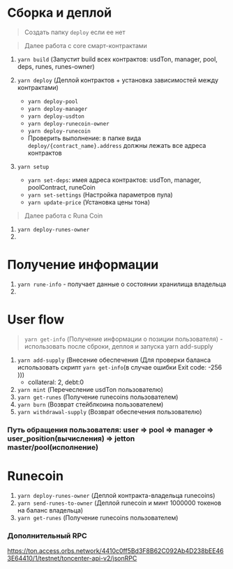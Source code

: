 # Сборка и деплой

> Создать папку `deploy` если ее нет

> Далее работа с core смарт-контрактами 

1. `yarn build` (Запустит build всех контрактов: usdTon, manager, pool, deps, runes, runes-owner)

2. `yarn deploy` (Деплой контрактов + установка зависимостей между контрактами)
    - `yarn deploy-pool`
    - `yarn deploy-manager`
    - `yarn deploy-usdton`
    - `yarn deploy-runecoin-owner`
    - `yarn deploy-runecoin`
    - Проверить выполнение: в папке вида `deploy/{contract_name}.address` должны лежать все адреса контрактов

3. `yarn setup`
    - `yarn set-deps`: имея адреса контрактов: usdTon, manager, poolContract, runeCoin
    - `yarn set-settings` (Настройка параметров пула)
    - `yarn update-price` (Установка цены тона)

> Далее работа с Runa Coin

1. `yarn deploy-runes-owner`
2. 

# Получение информации

1. `yarn rune-info` - получает данные о состоянии хранилища владельца
2. 

# User flow

> `yarn get-info` (Получение информации о позиции пользователя) - использовать после сброки, деплоя и запуска yarn add-supply

1. `yarn add-supply` (Внесение обеспечения (Для проверки баланса использовать скрипт `yarn get-info`(в случае ошибки Exit code: -256 )))
    - collateral: 2, debt:0
2. `yarn mint` (Перечесление usdTon пользователю)
3. `yarn get-runes` (Получение runecoins пользователем)
4. `yarn burn` (Возврат стейблкоина пользователем)
5. `yarn withdrawal-supply` (Возврат обеспечения пользователю)

### Путь обращения пользователя: **user => pool => manager => user_position(вычисления) => jetton master/pool(исполнение)**

# Runecoin

1. `yarn deploy-runes-owner` (Деплой контракта-владельца runecoins)
2. `yarn send-runes-to-owner` (Деплой runecoin и минт 1000000 токенов на баланс владельца)
3. `yarn get-runes` (Получение runecoins пользователем)

### Дополнительный RPC

https://ton.access.orbs.network/4410c0ff5Bd3F8B62C092Ab4D238bEE463E64410/1/testnet/toncenter-api-v2/jsonRPC
